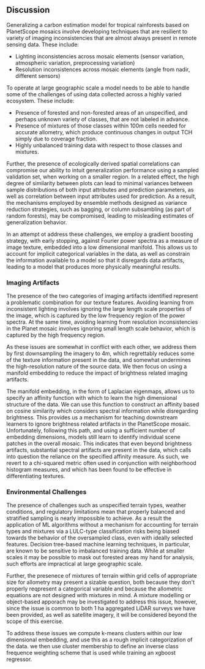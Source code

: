 ## Discussion

Generalizing a carbon estimation model for tropical rainforests based on PlanetScope mosaics involve developing techniques that are resilient to variety of imaging inconsistencies that are almost always present in remote sensing data.  These include:

* Lighting inconsistencies across mosaic elements (sensor variation, atmospheric variation, preprocessing variation)
* Resolution inconsistences across mosaic elements (angle from nadir, different sensors)

To operate at large geographic scale a model needs to be able to handle some of the challenges of using data collected across a highly varied ecosystem.  These include:

* Presence of forested and non-forested areas of an unspecified, and perhaps unknown variety of classes, that are not labeled in advance.
* Presence of mixtures of those classes within 100m cells needed for accurate allometry, which produce continuous changes in output TCH simply due to coverage fraction.
* Highly unbalanced training data with respect to those classes and mixtures.

Further, the presence of ecologically derived spatial correlations can compromise our ability to intuit generalization performance using a sampled validation set, when working on a smaller region.  In a related effect, the high degree of similarity between plots can lead to minimal variances between sample distributions of both input attributes and prediction parameters, as well as correlation between input attributes used for prediction.  As a result, the mechanisms employed by ensemble methods designed as variance reduction strategies, such as bagging, or column subsambling (as part of random forests), may be compromised, leading to misleading estimates of generalization behavior.

In an attempt ot address these challenges, we employ a gradient boosting strategy, with early stopping, against Fourier power spectra as a measure of image texture, embedded into a low dimensional manifold.  This allows us to account for implicit categorical variables in the data, as well as constrain the information available to a model so that it disregards data artifacts, leading to a model that produces more physically meaningful results.

### Imaging Artifacts

The presence of the two categories of imaging artifacts identified represent a problematic combination for our texture features.  Avoiding learning from inconsistent lighting involves ignoring the large length scale properties of the image, which is captured by the low frequency region of the power spectra.  At the same time, avoiding learning from resolution inconsistencies in the Planet mosaic involves ignoring small length scale behavior, which is captured by the high frequency region. 

As these issues are somewhat in conflict with each other, we address them by first downsampling the imagery to 4m, which regrettably reduces some of the texture information present in the data, and somewhat undermines the high-resolution nature of the source data.   We then focus on using a manifold embedding to reduce the impact of brightness related imaging artifacts.

The manifold embedding, in the form of Laplacian eigenmaps, allows us to specify an affinity function with which to learn the high dimensional structure of the data.  We can use this function to construct an affinity based on cosine similarity which considers spectral information while disregarding brightness.  This provides us a mechanism for teaching downstream learners to ignore brightness related artifacts in the PlanetScope mosaic.  Unfortunately, following this path, and using a sufficient number of embedding dimensions, models still learn to identify individual scene patches in the overall mosaic.  This indicates that even beyond brightness artifacts, substantial spectral artifacts are present in the data, which calls into question the reliance on the specified affinity measure.  As such, we revert to a chi-squared metric often used in conjunction with neighborhood histogram measures, and which has been found to be effective in differentiating textures.

### Environmental Challenges

The presence of challenges such as unspecified terrain types, weather conditions, and regulatory limitations mean that properly balanced and stratified sampling is nearly impossible to achieve.  As a result the application of ML algorithms without a mechanism for accounting for terrain types and mixtures via a LULC-type classification risks being biased towards the behavior of the oversampled class, even with ideally selected features.  Decision tree-based machine learning techniques, in particular, are known to be sensitive to imbalanced training data.  While at smaller scales it may be possible to mask out forested areas my hand for analysis, such efforts are impractical at large geographic scale.

Further, the presenece of mixtures of terrain within grid cells of appropriate size for allometry may present a sizable question, both because they don't properly reqpresent a categorical variable and because the allometric equations are not designed with mixtures in mind.  A mixture modelling or object-based apporach may be investigated to address this issue, however, since the issue is common to both 1 ha aggregated LiDAR surveys we have been provided, as well as satellite imagery, it will be considered beyond the scope of this exercise.

To address these issues we compute k-means clusters within our low dimensional embedding, and use this as a rough implicit categorization of the data.  we then use cluster membership to define an inverse class frequence weighting scheme that is used while training an xgboost regressor.
